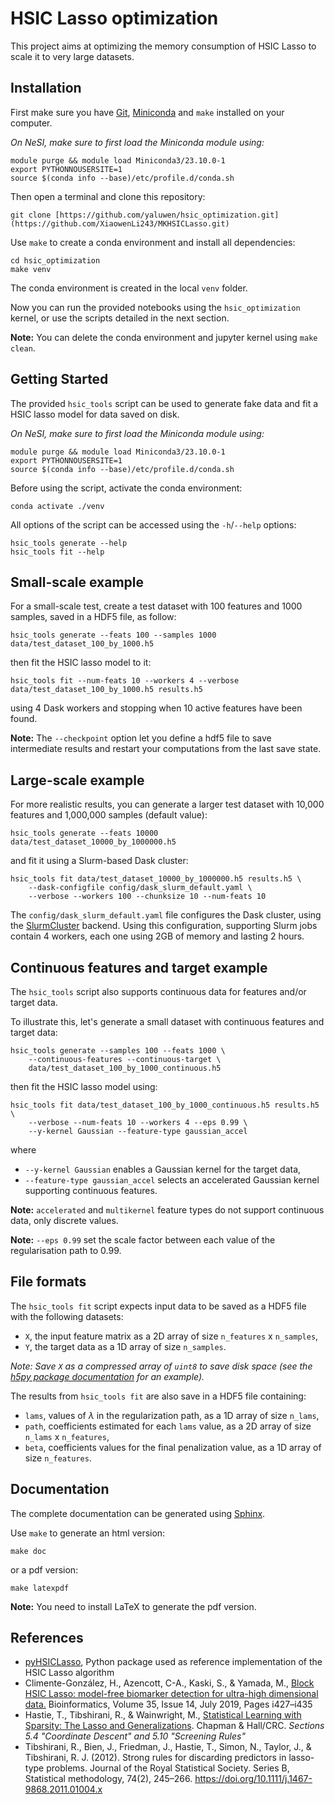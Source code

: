 # HSIC Lasso optimization

This project aims at optimizing the memory consumption of HSIC Lasso to scale it to very large datasets.


## Installation

First make sure you have [Git](https://git-scm.com/downloads), [Miniconda](https://docs.conda.io/en/latest/miniconda.html) and `make` installed on your computer.

*On NeSI, make sure to first load the Miniconda module using:*

```
module purge && module load Miniconda3/23.10.0-1
export PYTHONNOUSERSITE=1
source $(conda info --base)/etc/profile.d/conda.sh
```

Then open a terminal and clone this repository:

```
git clone [https://github.com/yaluwen/hsic_optimization.git](https://github.com/XiaowenLi243/MKHSICLasso.git)
```

Use `make` to create a conda environment and install all dependencies:

```
cd hsic_optimization
make venv
```

The conda environment is created in the local `venv` folder.

Now you can run the provided notebooks using the `hsic_optimization` kernel, or use the scripts detailed in the next section.

**Note:** You can delete the conda environment and jupyter kernel using `make clean`.


## Getting Started

The provided `hsic_tools` script can be used to generate fake data and fit a HSIC lasso model for data saved on disk.

*On NeSI, make sure to first load the Miniconda module using:*

```
module purge && module load Miniconda3/23.10.0-1
export PYTHONNOUSERSITE=1
source $(conda info --base)/etc/profile.d/conda.sh
```

Before using the script, activate the conda environment:

```
conda activate ./venv
```

All options of the script can be accessed using the `-h`/`--help` options:

```
hsic_tools generate --help
hsic_tools fit --help
```


## Small-scale example

For a small-scale test, create a test dataset with 100 features and 1000 samples, saved in a HDF5 file, as follow:

```
hsic_tools generate --feats 100 --samples 1000 data/test_dataset_100_by_1000.h5
```

then fit the HSIC lasso model to it:

```
hsic_tools fit --num-feats 10 --workers 4 --verbose data/test_dataset_100_by_1000.h5 results.h5
```

using 4 Dask workers and stopping when 10 active features have been found.

**Note:** The `--checkpoint` option let you define a hdf5 file to save intermediate results and restart your computations from the last save state.


## Large-scale example

For more realistic results, you can generate a larger test dataset with 10,000 features and 1,000,000 samples (default value):

```
hsic_tools generate --feats 10000 data/test_dataset_10000_by_1000000.h5
```

and fit it using a Slurm-based Dask cluster:

```
hsic_tools fit data/test_dataset_10000_by_1000000.h5 results.h5 \
    --dask-configfile config/dask_slurm_default.yaml \
    --verbose --workers 100 --chunksize 10 --num-feats 10
```

The `config/dask_slurm_default.yaml` file configures the Dask cluster, using the [SlurmCluster](https://jobqueue.dask.org/en/latest/generated/dask_jobqueue.SLURMCluster.html) backend.
Using this configuration, supporting Slurm jobs contain 4 workers, each one using 2GB of memory and lasting 2 hours.


## Continuous features and target example

The `hsic_tools` script also supports continuous data for features and/or target data.

To illustrate this, let's generate a small dataset with continuous features and target data:

```
hsic_tools generate --samples 100 --feats 1000 \
    --continuous-features --continuous-target \
    data/test_dataset_100_by_1000_continuous.h5
```

then fit the HSIC lasso model using:

```
hsic_tools fit data/test_dataset_100_by_1000_continuous.h5 results.h5 \
    --verbose --num-feats 10 --workers 4 --eps 0.99 \
    --y-kernel Gaussian --feature-type gaussian_accel
```

where

- `--y-kernel Gaussian` enables a Gaussian kernel for the target data,
- `--feature-type gaussian_accel` selects an accelerated Gaussian kernel supporting continuous features.

**Note:** `accelerated` and `multikernel` feature types do not support continuous data, only discrete values.

**Note:** `--eps 0.99` set the scale factor between each value of the regularisation path to 0.99.


## File formats

The `hsic_tools fit` script expects input data to be saved as a HDF5 file with the following datasets:

- `X`, the input feature matrix as a 2D array of size `n_features` x `n_samples`,
- `Y`, the target data as a 1D array of size `n_samples`.

*Note: Save `X` as a compressed array of `uint8` to save disk space (see the [h5py package documentation](https://docs.h5py.org/en/stable/high/dataset.html#filter-pipeline) for an example).*

The results from `hsic_tools fit` are also save in a HDF5 file containing:

- `lams`, values of $\lambda$ in the regularization path, as a 1D array of size `n_lams`,
- `path`, coefficients estimated for each `lams` value, as a 2D array of size `n_lams` x `n_features`,
- `beta`, coefficients values for the final penalization value, as a 1D array of size `n_features`.


## Documentation

The complete documentation can be generated using [Sphinx](https://www.sphinx-doc.org).

Use `make` to generate an html version:

```
make doc
```

or a pdf version:

```
make latexpdf
```

**Note:** You need to install LaTeX to generate the pdf version.


## References

- [pyHSICLasso](https://github.com/riken-aip/pyHSICLasso), Python package used as reference implementation of the HSIC Lasso algorithm
- Climente-González, H., Azencott, C-A., Kaski, S., & Yamada, M., [Block HSIC Lasso: model-free biomarker detection for ultra-high dimensional data.](https://doi.org/10.1093/bioinformatics/btz333) Bioinformatics, Volume 35, Issue 14, July 2019, Pages i427–i435
- Hastie, T., Tibshirani, R., & Wainwright, M., [Statistical Learning with Sparsity: The Lasso and Generalizations](https://hastie.su.domains/StatLearnSparsity_files/SLS_corrected_1.4.16.pdf). Chapman & Hall/CRC. *Sections 5.4 "Coordinate Descent" and 5.10 "Screening Rules"*
- Tibshirani, R., Bien, J., Friedman, J., Hastie, T., Simon, N., Taylor, J., & Tibshirani, R. J. (2012). Strong rules for discarding predictors in lasso-type problems. Journal of the Royal Statistical Society. Series B, Statistical methodology, 74(2), 245–266. https://doi.org/10.1111/j.1467-9868.2011.01004.x
